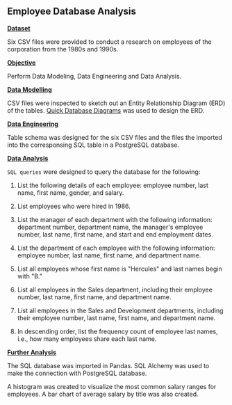 ## Employee Database Analysis

<ins>**Dataset**<ins>

Six CSV files were provided to conduct a research on  employees of the corporation from the 1980s and 1990s.

<ins>**Objective**<ins>

Perform Data Modeling, Data Engineering and Data Analysis.

<ins>**Data Modelling**<ins>

CSV files were inspected to sketch out an Entity Relationship Diagram (ERD) of the tables.
[Quick Database Diagrams](http://www.quickdatabasediagrams.com) was used to design the ERD.

<ins>**Data Engineering**<ins>

Table schema was designed for the six CSV files and the files the imported into the corresponsing 
SQL table in a PostgreSQL database.

<ins>**Data Analysis**<ins>

`SQL queries` were designed to query the database for the following:
1. List the following details of each employee: employee number, last name, first name, gender, and salary.

2. List employees who were hired in 1986.

3. List the manager of each department with the following information: department number, department name, the manager's employee number, last name, first name, and start and end employment dates.

4. List the department of each employee with the following information: employee number, last name, first name, and department name.

5. List all employees whose first name is "Hercules" and last names begin with "B."

6. List all employees in the Sales department, including their employee number, last name, first name, and department name.

7. List all employees in the Sales and Development departments, including their employee number, last name, first name, and department name.

8. In descending order, list the frequency count of employee last names, i.e., how many employees share each last name.

<ins>**Further Analysis**<ins>

The SQL database was imported in Pandas. SQL Alchemy was used to make the connection with PostgreSQL database.

A histogram was created to visualize the most common salary ranges for employees. 
A bar chart of average salary by title was also created.


